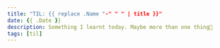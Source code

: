 ```yaml
---
title: "TIL: {{ replace .Name "-" " " | title }}"
date: {{ .Date }}
description: Something I learnt today. Maybe more than one thing👾
tags: [til]
---
```


